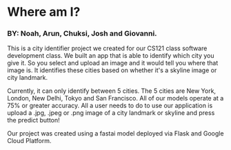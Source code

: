 # Where am I?
### BY: Noah, Arun, Chuksi, Josh and Giovanni.

This is a city identifier project we created for our CS121 class software development class. We built an app that is able to identify which city you give it. So you select and upload an image and it would tell you where that image is. It identifies these cities based on whether it's a skyline image or city landmark. 

Currently, it can only identify between 5 cities. The 5 cities are New York, London, New Delhi, Tokyo and San Francisco. All of our models operate at a 75% or greater accuracy. All a user needs to do to use our application is upload a .jpg, .jpeg or .png image of a city landmark or skyline and press the predict button!

Our project was created using a fastai model deployed via Flask and Google Cloud Platform.
